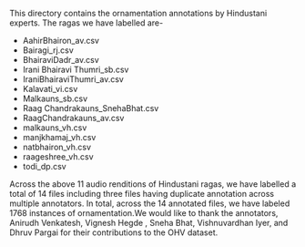 This directory contains the ornamentation annotations by Hindustani experts. The ragas we have labelled are-
- AahirBhairon_av.csv
- Bairagi_rj.csv
- BhairaviDadr_av.csv
- Irani Bhairavi Thumri_sb.csv
- IraniBhairaviThumri_av.csv
- Kalavati_vi.csv
- Malkauns_sb.csv
- Raag Chandrakauns_SnehaBhat.csv
- RaagChandrakauns_av.csv
- malkauns_vh.csv
- manjkhamaj_vh.csv
- natbhairon_vh.csv
- raageshree_vh.csv
- todi_dp.csv

Across the above 11 audio renditions of Hindustani ragas, we have labelled a total of 14 files including three files having duplicate annotation across multiple annotators. In total, across the 14 annotated files, we have labeled 1768 instances of ornamentation.We would like to thank the annotators, Anirudh Venkatesh, Vignesh Hegde , Sneha Bhat, Vishnuvardhan Iyer, and Dhruv Pargai for their contributions to the OHV dataset.
